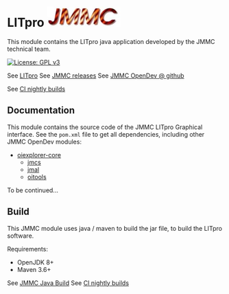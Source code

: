 # LITpro    ![JMMC logo](doc/JMMC-logo.jpg)

This module contains the LITpro java application developed by the JMMC technical team.

[![License: GPL v3](https://img.shields.io/badge/License-GPLv3-blue.svg)](LICENSE)


See [LITpro](https://www.jmmc.fr/litpro)
See [JMMC releases](https://www.jmmc.fr/releases/)
See [JMMC OpenDev @ github](https://github.com/JMMC-OpenDev/)

See [CI nightly builds](https://github.com/JMMC-OpenDev/jmmc-java-build/actions/workflows/build.yml)


## Documentation

This module contains the source code of the JMMC LITpro Graphical interface.
See the `pom.xml` file to get all dependencies, including other JMMC OpenDev modules:
- [oiexplorer-core](https://github.com/JMMC-OpenDev/oiexplorer-core)
    - [jmcs](https://github.com/JMMC-OpenDev/jmcs)
    - [jmal](https://github.com/JMMC-OpenDev/jmal)
    - [oitools](https://github.com/JMMC-OpenDev/oitools)

To be continued...


## Build

This JMMC module uses java / maven to build the jar file, to build the LITpro software.

Requirements:
- OpenJDK 8+
- Maven 3.6+

See [JMMC Java Build](https://github.com/JMMC-OpenDev/jmmc-java-build)
See [CI nightly builds](https://github.com/JMMC-OpenDev/jmmc-java-build/actions/workflows/build.yml)

